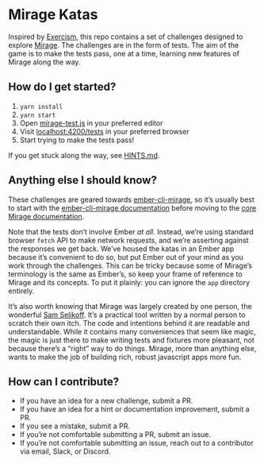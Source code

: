# Mirage Katas

Inspired by [Exercism](https://exercism.org/), this repo contains a set of
challenges designed to explore [Mirage](https://miragejs.com/). The challenges
are in the form of tests. The aim of the game is to make the tests pass, one at
a time, learning new features of Mirage along the way.

## How do I get started?

1. `yarn install`
2. `yarn start`
3. Open [mirage-test.js](./tests/acceptance/mirage-test.js) in your preferred editor
4. Visit [localhost:4200/tests](http://localhost:4200/tests) in your preferred browser
5. Start trying to make the tests pass!

If you get stuck along the way, see [HINTS.md](./HINTS.md).

## Anything else I should know?

These challenges are geared towards
[ember-cli-mirage](https://ember-cli-mirage.com/), so it’s usually best to start
with the [ember-cli-mirage documentation](https://www.ember-cli-mirage.com/docs)
before moving to the [core Mirage documentation](https://miragejs.com/docs).

Note that the tests don’t involve Ember _at all_. Instead, we’re using standard
browser `fetch` API to make network requests, and we’re asserting against the
responses we get back. We’ve housed the katas in an Ember app because it’s
convenient to do so, but put Ember out of your mind as you work through the
challenges. This can be tricky because some of Mirage’s terminology is the same
as Ember’s, so keep your frame of reference to Mirage and its concepts. To put
it plainly: you can ignore the `app` directory entirely.

It’s also worth knowing that Mirage was largely created by one person, the
wonderful [Sam Selikoff](https://github.com/samselikoff). It’s a practical tool
written by a normal person to scratch their own itch. The code and intentions
behind it are readable and understandable. While it contains many conveniences
that seem like magic, the magic is just there to make writing tests and fixtures
more pleasant, not because there’s a “right” way to do things. Mirage, more than
anything else, wants to make the job of building rich, robust javascript apps
more fun.

## How can I contribute?

- If you have an idea for a new challenge, submit a PR.
- If you have an idea for a hint or documentation improvement, submit a PR.
- If you see a mistake, submit a PR.
- If you’re not comfortable submitting a PR, submit an issue.
- If you’re not comfortable submitting an issue, reach out to a contributor via email, Slack, or Discord.
